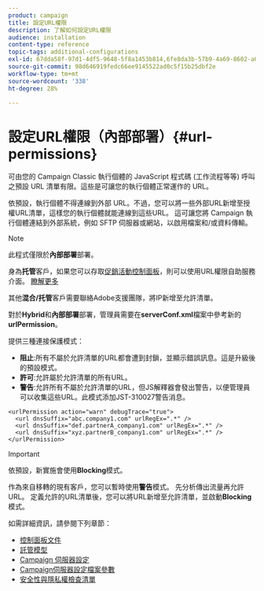 ```yaml
---
product: campaign
title: 設定URL權限
description: 了解如何設定URL權限
audience: installation
content-type: reference
topic-tags: additional-configurations
exl-id: 67dda58f-97d1-4df5-9648-5f8a1453b814,6fe8da3b-57b9-4a69-8602-a03993630b27
source-git-commit: 98d646919fedc66ee9145522ad0c5f15b25dbf2e
workflow-type: tm+mt
source-wordcount: '338'
ht-degree: 28%

---
```


# 設定URL權限（內部部署）{#url-permissions}

可由您的 Campaign Classic 執行個體的 JavaScript 程式碼 (工作流程等等) 呼叫之預設 URL 清單有限。這些是可讓您的執行個體正常運作的 URL。

依預設，執行個體不得連線到外部 URL。不過，您可以將一些外部URL新增至授權URL清單，這樣您的執行個體就能連線到這些URL。 這可讓您將 Campaign 執行個體連結到外部系統，例如 SFTP 伺服器或網站，以啟用檔案和/或資料傳輸。

>[!NOTE]
>
>此程式僅限於&#x200B;**內部部署**&#x200B;部署。
>
>身為&#x200B;**托管**&#x200B;客戶，如果您可以存取[促銷活動控制面板](https://experienceleague.adobe.com/docs/control-panel/using/control-panel-home.html?lang=zh-Hant)，則可以使用URL權限自助服務介面。 [瞭解更多](https://experienceleague.adobe.com/docs/control-panel/using/instances-settings/url-permissions.html?lang=zh-Hant)
>
>其他&#x200B;**混合/托管**&#x200B;客戶需要聯絡Adobe支援團隊，將IP新增至允許清單。


對於&#x200B;**Hybrid**&#x200B;和&#x200B;**內部部署**&#x200B;部署，管理員需要在&#x200B;**serverConf.xml**&#x200B;檔案中參考新的&#x200B;**urlPermission**。


提供三種連接保護模式：

* **阻止**:所有不屬於允許清單的URL都會遭到封鎖，並顯示錯誤訊息。這是升級後的預設模式。
* **許可**:允許屬於允許清單的所有URL。
* **警告**:允許所有不屬於允許清單的URL，但JS解釋器會發出警告，以便管理員可以收集這些URL。此模式添加JST-310027警告消息。

```
<urlPermission action="warn" debugTrace="true">
  <url dnsSuffix="abc.company1.com" urlRegEx=".*" />
  <url dnsSuffix="def.partnerA_company1.com" urlRegEx=".*" />
  <url dnsSuffix="xyz.partnerB_company1.com" urlRegEx=".*" />
</urlPermission>
```

>[!IMPORTANT]
>
>依預設，新實施會使用&#x200B;**Blocking**&#x200B;模式。
>
>作為來自移轉的現有客戶，您可以暫時使用&#x200B;**警告**&#x200B;模式。 先分析傳出流量再允許URL。 定義允許的URL清單後，您可以將URL新增至允許清單，並啟動&#x200B;**Blocking**&#x200B;模式。

如需詳細資訊，請參閱下列章節：

* [控制面板文件](https://experienceleague.adobe.com/docs/control-panel/using/control-panel-home.html)
* [託管模型](hosting-models.md)
* [Campaign 伺服器設定](configuring-campaign-server.md)
* [Campaign伺服器設定檔案參數](the-server-configuration-file.md)
* [安全性與隱私權檢查清單](get-started-security-privacy.md)
